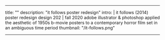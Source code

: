 ---

title: ""
description: "it follows poster redesign"
intro: |
it follows (2014) poster redesign
design 202 | fall 2020
adobe illustrator & photoshop
applied the aesthetic of 1950s b-movie posters to a contemporary horror film set in an ambiguous time period
thumbnail: "/it-follows.png"

---